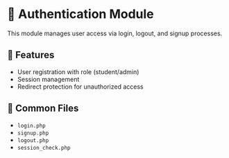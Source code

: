 # 🔐 Authentication Module

This module manages user access via login, logout, and signup processes.

## 📌 Features

- User registration with role (student/admin)
- Session management
- Redirect protection for unauthorized access

## 📁 Common Files

- `login.php`
- `signup.php`
- `logout.php`
- `session_check.php`
